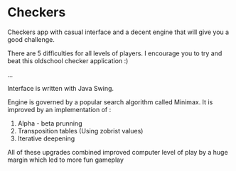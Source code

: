 # Checkers
 
 Checkers app with casual interface and a decent engine that will give you a good challenge.
 
 There are 5 difficulties for all levels of players. I encourage you to try and beat this oldschool checker application :)
 
 ...
 
 Interface is written with Java Swing.
 
 Engine is governed by a popular search algorithm called Minimax. It is improved by an implementation of :
 1. Alpha - beta prunning
 2. Transposition tables (Using zobrist values)
 3. Iterative deepening
 
 All of these upgrades combined improved computer level of play by a huge margin which led to more fun gameplay

